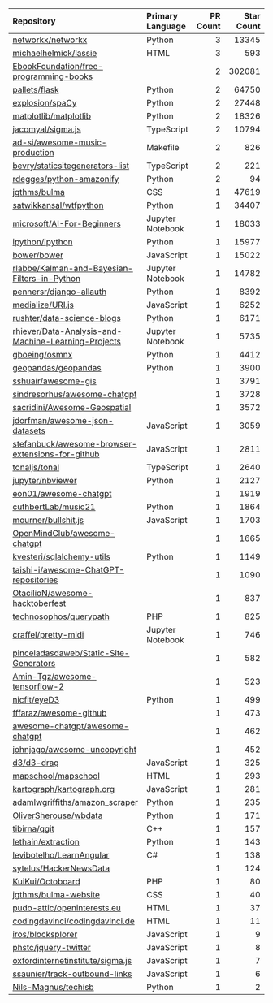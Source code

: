 | Repository | Primary Language | PR Count | Star Count |
| :-- | :-- | --: | --: |
| [networkx/networkx](https://github.com/networkx/networkx) | Python | 3 | 13345 |
| [michaelhelmick/lassie](https://github.com/michaelhelmick/lassie) | HTML | 3 | 593 |
| [EbookFoundation/free-programming-books](https://github.com/EbookFoundation/free-programming-books) |  | 2 | 302081 |
| [pallets/flask](https://github.com/pallets/flask) | Python | 2 | 64750 |
| [explosion/spaCy](https://github.com/explosion/spaCy) | Python | 2 | 27448 |
| [matplotlib/matplotlib](https://github.com/matplotlib/matplotlib) | Python | 2 | 18326 |
| [jacomyal/sigma.js](https://github.com/jacomyal/sigma.js) | TypeScript | 2 | 10794 |
| [ad-si/awesome-music-production](https://github.com/ad-si/awesome-music-production) | Makefile | 2 | 826 |
| [bevry/staticsitegenerators-list](https://github.com/bevry/staticsitegenerators-list) | TypeScript | 2 | 221 |
| [rdegges/python-amazonify](https://github.com/rdegges/python-amazonify) | Python | 2 | 94 |
| [jgthms/bulma](https://github.com/jgthms/bulma) | CSS | 1 | 47619 |
| [satwikkansal/wtfpython](https://github.com/satwikkansal/wtfpython) | Python | 1 | 34407 |
| [microsoft/AI-For-Beginners](https://github.com/microsoft/AI-For-Beginners) | Jupyter Notebook | 1 | 18033 |
| [ipython/ipython](https://github.com/ipython/ipython) | Python | 1 | 15977 |
| [bower/bower](https://github.com/bower/bower) | JavaScript | 1 | 15022 |
| [rlabbe/Kalman-and-Bayesian-Filters-in-Python](https://github.com/rlabbe/Kalman-and-Bayesian-Filters-in-Python) | Jupyter Notebook | 1 | 14782 |
| [pennersr/django-allauth](https://github.com/pennersr/django-allauth) | Python | 1 | 8392 |
| [medialize/URI.js](https://github.com/medialize/URI.js) | JavaScript | 1 | 6252 |
| [rushter/data-science-blogs](https://github.com/rushter/data-science-blogs) | Python | 1 | 6171 |
| [rhiever/Data-Analysis-and-Machine-Learning-Projects](https://github.com/rhiever/Data-Analysis-and-Machine-Learning-Projects) | Jupyter Notebook | 1 | 5735 |
| [gboeing/osmnx](https://github.com/gboeing/osmnx) | Python | 1 | 4412 |
| [geopandas/geopandas](https://github.com/geopandas/geopandas) | Python | 1 | 3900 |
| [sshuair/awesome-gis](https://github.com/sshuair/awesome-gis) |  | 1 | 3791 |
| [sindresorhus/awesome-chatgpt](https://github.com/sindresorhus/awesome-chatgpt) |  | 1 | 3728 |
| [sacridini/Awesome-Geospatial](https://github.com/sacridini/Awesome-Geospatial) |  | 1 | 3572 |
| [jdorfman/awesome-json-datasets](https://github.com/jdorfman/awesome-json-datasets) | JavaScript | 1 | 3059 |
| [stefanbuck/awesome-browser-extensions-for-github](https://github.com/stefanbuck/awesome-browser-extensions-for-github) | JavaScript | 1 | 2811 |
| [tonaljs/tonal](https://github.com/tonaljs/tonal) | TypeScript | 1 | 2640 |
| [jupyter/nbviewer](https://github.com/jupyter/nbviewer) | Python | 1 | 2127 |
| [eon01/awesome-chatgpt](https://github.com/eon01/awesome-chatgpt) |  | 1 | 1919 |
| [cuthbertLab/music21](https://github.com/cuthbertLab/music21) | Python | 1 | 1864 |
| [mourner/bullshit.js](https://github.com/mourner/bullshit.js) | JavaScript | 1 | 1703 |
| [OpenMindClub/awesome-chatgpt](https://github.com/OpenMindClub/awesome-chatgpt) |  | 1 | 1665 |
| [kvesteri/sqlalchemy-utils](https://github.com/kvesteri/sqlalchemy-utils) | Python | 1 | 1149 |
| [taishi-i/awesome-ChatGPT-repositories](https://github.com/taishi-i/awesome-ChatGPT-repositories) |  | 1 | 1090 |
| [OtacilioN/awesome-hacktoberfest](https://github.com/OtacilioN/awesome-hacktoberfest) |  | 1 | 837 |
| [technosophos/querypath](https://github.com/technosophos/querypath) | PHP | 1 | 825 |
| [craffel/pretty-midi](https://github.com/craffel/pretty-midi) | Jupyter Notebook | 1 | 746 |
| [pinceladasdaweb/Static-Site-Generators](https://github.com/pinceladasdaweb/Static-Site-Generators) |  | 1 | 582 |
| [Amin-Tgz/awesome-tensorflow-2](https://github.com/Amin-Tgz/awesome-tensorflow-2) |  | 1 | 523 |
| [nicfit/eyeD3](https://github.com/nicfit/eyeD3) | Python | 1 | 499 |
| [fffaraz/awesome-github](https://github.com/fffaraz/awesome-github) |  | 1 | 473 |
| [awesome-chatgpt/awesome-chatgpt](https://github.com/awesome-chatgpt/awesome-chatgpt) |  | 1 | 462 |
| [johnjago/awesome-uncopyright](https://github.com/johnjago/awesome-uncopyright) |  | 1 | 452 |
| [d3/d3-drag](https://github.com/d3/d3-drag) | JavaScript | 1 | 325 |
| [mapschool/mapschool](https://github.com/mapschool/mapschool) | HTML | 1 | 293 |
| [kartograph/kartograph.org](https://github.com/kartograph/kartograph.org) | JavaScript | 1 | 281 |
| [adamlwgriffiths/amazon_scraper](https://github.com/adamlwgriffiths/amazon_scraper) | Python | 1 | 235 |
| [OliverSherouse/wbdata](https://github.com/OliverSherouse/wbdata) | Python | 1 | 171 |
| [tibirna/qgit](https://github.com/tibirna/qgit) | C++ | 1 | 157 |
| [lethain/extraction](https://github.com/lethain/extraction) | Python | 1 | 143 |
| [levibotelho/LearnAngular](https://github.com/levibotelho/LearnAngular) | C# | 1 | 138 |
| [sytelus/HackerNewsData](https://github.com/sytelus/HackerNewsData) |  | 1 | 124 |
| [KuiKui/Octoboard](https://github.com/KuiKui/Octoboard) | PHP | 1 | 80 |
| [jgthms/bulma-website](https://github.com/jgthms/bulma-website) | CSS | 1 | 40 |
| [pudo-attic/openinterests.eu](https://github.com/pudo-attic/openinterests.eu) | HTML | 1 | 37 |
| [codingdavinci/codingdavinci.de](https://github.com/codingdavinci/codingdavinci.de) | HTML | 1 | 11 |
| [iros/blocksplorer](https://github.com/iros/blocksplorer) | JavaScript | 1 | 9 |
| [phstc/jquery-twitter](https://github.com/phstc/jquery-twitter) | JavaScript | 1 | 8 |
| [oxfordinternetinstitute/sigma.js](https://github.com/oxfordinternetinstitute/sigma.js) | JavaScript | 1 | 7 |
| [ssaunier/track-outbound-links](https://github.com/ssaunier/track-outbound-links) | JavaScript | 1 | 6 |
| [Nils-Magnus/techisb](https://github.com/Nils-Magnus/techisb) | Python | 1 | 2 |
